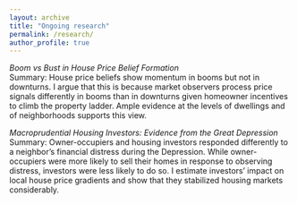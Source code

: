 ```yaml
---
layout: archive
title: "Ongoing research"
permalink: /research/
author_profile: true
---
```


*Boom vs Bust in House Price Belief Formation* \
Summary: House price beliefs show momentum in booms but not in downturns. I argue that this is because market observers process price signals differently in booms than in downturns given homeowner incentives to climb the property ladder. Ample evidence at the levels of dwellings and of neighborhoods supports this view.

*Macroprudential Housing Investors: Evidence from the Great Depression* \
Summary: Owner-occupiers and housing investors responded differently to a neighbor’s financial distress during the Depression. While owner-occupiers were more likely to sell their homes in response to observing distress, investors were less likely to do so. I estimate investors’ impact on local house price gradients and show that they stabilized housing markets considerably.